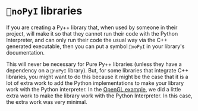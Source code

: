 # `🚫noPyI` libraries

If you are creating a Py++ library that, when used by someone in their project, will make it so that they cannot run their code with the Python Interpreter, and can only run their code the usual way via the C++ generated executable, then you can put a symbol `🚫noPyI` in your library's documentation.


This will never be necessary for Pure Py++ libraries (unless they have a dependency on a `🚫noPyI` library). But, for some libraries that integrate C++ libraries, you might want to do this because it might be the case that it is a lot of extra work to add the Python implementations to make your library work with the Python interpreter. In the [OpenGL example](opengl_example.md), we did a little extra work to make the library work with the Python Interpreter. In this case, the extra work was very minimal.
